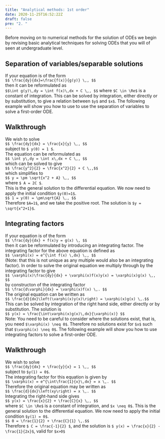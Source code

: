 ```yaml
---
title: "Analytical methods: 1st order"
date: 2020-11-25T16:52:22Z
draft: false
pre: "2. "
---
```



Before moving on to numerical methods for the solution of ODEs we begin by revising basic analytical techniques for solving ODEs that you will of seen at undergraduate level.  

## Separation of variables/separable solutions  

If your equation is of the form  
`$$ \frac{dy}{dx}=\frac{f(x)}{g(y)} \,, $$`  
then it can be reformulated as  
`$$\int g(y)\,dy = \int f(x)\,dx + C \,, $$`
where `$C \in \Re$` is a constant of integration. This can be solved by integration, either directly or by substitution, to give a relation between `$y$` and `$x$`. The following example will show you how to use to use the separation of variables to solve a first-order ODE.


## Walkthrough

We wish to solve  
`$$ \frac{dy}{dx} = \frac{x}{y} \,, $$`  
subject to `$ y(0) = 1 $`.  
The equation can be reformulated as  
`$$ \int y\,dy = \int x\,dx + C \,, $$`  
which can be solved to give  
`$$ \frac{y^2}{2} = \frac{x^2}{2} + C \,,$$`  
which simplifies to  
`$$ y = \pm \sqrt{x^2 + A} \,, $$`  
where `$ A = 2C $`.  
This is the general solution to the differential equation. We now need to apply the initial condition `$y(0)=1$`.  
`$$ 1 = y(0) = \pm\sqrt{A} \,, $$`  
Therefore `$A=1$`, and we take the positive root. The solution is `$y = \sqrt{x^2+1}$`.


## Integrating factors  
If your equation is of the form  
`$$ \frac{dy}{dx} + f(x)y = g(x) \, $$`  
then it can be reformulated by introducing an integrating factor. The integrating factor for the above equation is defined as  
`$$ \varphi(x) = e^{\int f(x) \,dx} \,, $$`  
(Note: that this is not unique as any multiple would also be an integrating factor). In order to solve the original equation we multiply through by the integrating factor to give  
`$$ \varphi(x)\frac{dy}{dx} + \varphi(x)f(x)y(x) = \varphi(x)g(x) \,, $$`  
by constructon of the integrating factor  
`$$ \frac{d\varphi}{dx} = \varphi(x)f(x) \,. $$`  
The original equation can be written as  
`$$ \frac{d}{dx}\left(\varphi(x)y(x)\right) = \varphi(x)g(x) \,.$$`  
This can be solved by integration of the right hand side, either directly or by substitution. The solution is  
`$$ y(x) = \frac{\int\varphi(x)g(x)\,dx}{\varphi(x)} $$`  
Note: You need to be careful to consider where the solutions exist, that is, you need `$\varphi(x) \neq 0$`. Therefore no solutions exist for `$x$` such that `$\varphi(x) \neq 0$`. The following example will show you how to use integrating factors to solve a first-order ODE.



## Walkthrough  

We wish to solve  
`$$ \frac{dy}{dx} + \frac{y}{x} = 1 \,, $$`  
subject to `$y(1) = 0$`.  
The integrating factor for this equation is given by  
`$$ \varphi(x) = e^{\int\frac{1}{x}\,dx} = x \,. $$`  
Therefore the original equation may be written as  
`$$ \frac{d}{dx}\left(xy\right) = x \,. $$`  
Integrating the right-hand side gives  
`$$ y(x) = \frac{x}{2} + \frac{C}{x} \,, $$`  
where `$C \in \Re$` is a constant of integration, and `$x \neq 0$`. This is the general solution to the differential equation. We now need to apply the initial condition `$y(1) = 0$`.  
`$$ 0 = \frac{1}{2} + \frac{C}{1} \,.$$`  
Therefore `$ C = \frac{-1}{2} $`, and the solution is `$ y(x) = \frac{x}{2} - \frac{1}{2x}$`, valid for `$x>0$`
